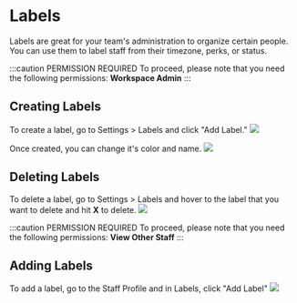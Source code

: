 # Labels
Labels are great for your team's administration to organize certain people. You can use them to label staff from their timezone, perks, or status.

:::caution PERMISSION REQUIRED
To proceed, please note that you need the following permissions: **Workspace Admin**
:::

## Creating Labels
To create a label, go to Settings > Labels and click "Add Label."
![](https://cdn.discordapp.com/attachments/1015246364692717609/1036967516381126726/unknown.png)

Once created, you can change it's color and name. 
![](https://cdn.discordapp.com/attachments/1015246364692717609/1036968286593749063/unknown.png)

## Deleting Labels
To delete a label, go to Settings > Labels and hover to the label that you want to delete and hit **X** to delete.
![](https://cdn.discordapp.com/attachments/1015246364692717609/1036968448888156241/unknown.png)

:::caution PERMISSION REQUIRED
To proceed, please note that you need the following permissions: **View Other Staff**
:::

## Adding Labels
To add a label, go to the Staff Profile and in Labels, click "Add Label"
![](https://cdn.discordapp.com/attachments/1015246364692717609/1036969042277306398/unknown.png)
